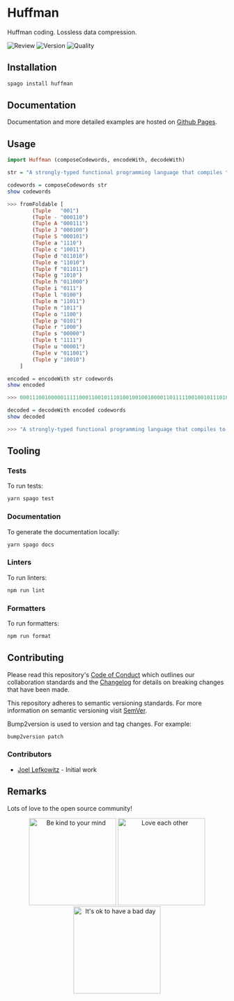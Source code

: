 # Huffman

Huffman coding. Lossless data compression.

![Review](https://img.shields.io/github/actions/workflow/status/JoelLefkowitz/huffman/review.yml)
![Version](https://pursuit.purescript.org/packages/purescript-huffman/badge)
![Quality](https://img.shields.io/codacy/grade/4934e15d76c04969af83eddea6ce5461)

## Installation

```bash
spago install huffman
```

## Documentation

Documentation and more detailed examples are hosted on [Github Pages](https://joellefkowitz.github.io/huffman).

## Usage

```purs
import Huffman (composeCodewords, encodeWith, decodeWith)

str = "A strongly-typed functional programming language that compiles to JavaScript"
```

```purs
codewords = composeCodewords str
show codewords

>>> fromFoldable [
        (Tuple   "001")
        (Tuple - "000110")
        (Tuple A "000111")
        (Tuple J "000100")
        (Tuple S "000101")
        (Tuple a "1110")
        (Tuple c "10011")
        (Tuple d "011010")
        (Tuple e "11010")
        (Tuple f "011011")
        (Tuple g "1010")
        (Tuple h "011000")
        (Tuple i "0111")
        (Tuple l "0100")
        (Tuple m "11011")
        (Tuple n "1011")
        (Tuple o "1100")
        (Tuple p "0101")
        (Tuple r "1000")
        (Tuple s "00000")
        (Tuple t "1111")
        (Tuple u "00001")
        (Tuple v "011001")
        (Tuple y "10010")
    ]
```

```purs
encoded = encodeWith str codewords
show encoded

>>> 000111001000001111100011001011101001001001000011011111001001011101001101000...
```

```purs
decoded = decodeWith encoded codewords
show decoded

>>> "A strongly-typed functional programming language that compiles to JavaScript"
```

## Tooling

### Tests

To run tests:

```bash
yarn spago test
```

### Documentation

To generate the documentation locally:

```bash
yarn spago docs
```

### Linters

To run linters:

```bash
npm run lint
```

### Formatters

To run formatters:

```bash
npm run format
```

## Contributing

Please read this repository's [Code of Conduct](CODE_OF_CONDUCT.md) which outlines our collaboration standards and the [Changelog](CHANGELOG.md) for details on breaking changes that have been made.

This repository adheres to semantic versioning standards. For more information on semantic versioning visit [SemVer](https://semver.org).

Bump2version is used to version and tag changes. For example:

```bash
bump2version patch
```

### Contributors

- [Joel Lefkowitz](https://github.com/joellefkowitz) - Initial work

## Remarks

Lots of love to the open source community!

<p align='center'>
    <img width=200 height=200 src='https://media.giphy.com/media/osAcIGTSyeovPq6Xph/giphy.gif' alt='Be kind to your mind' />
    <img width=200 height=200 src='https://media.giphy.com/media/KEAAbQ5clGWJwuJuZB/giphy.gif' alt='Love each other' />
    <img width=200 height=200 src='https://media.giphy.com/media/WRWykrFkxJA6JJuTvc/giphy.gif' alt="It's ok to have a bad day" />
</p>
